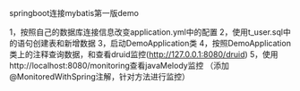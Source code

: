 ﻿springboot连接mybatis第一版demo

1，按照自己的数据库连接信息改变application.yml中的配置
2，使用t_user.sql中的语句创建表和新增数据
3，启动DemoApplication类
4，按照DemoApplication类上的注释查询数据，和查看druid监控(http://127.0.0.1:8080/druid)
5，使用http://localhost:8080/monitoring查看javaMelody监控           （添加@MonitoredWithSpring注解，针对方法进行监控）